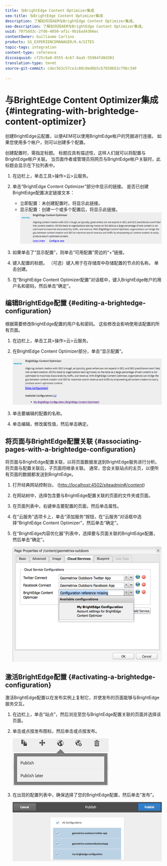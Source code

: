 ```yaml
---
title: 与BrightEdge Content Optimizer集成
seo-title: 与BrightEdge Content Optimizer集成
description: 了解如何将AEM与BrightEdge Content Optimizer集成。
seo-description: 了解如何将AEM与BrightEdge Content Optimizer集成。
uuid: 7075dd3c-2fd6-4050-af1c-9b16ad4366ec
contentOwner: Guillaume Carlino
products: SG_EXPERIENCEMANAGER/6.4/SITES
topic-tags: integration
content-type: reference
discoiquuid: cf25c9a8-0555-4c67-8aa5-55984fd8d301
translation-type: tm+mt
source-git-commit: cdec5b3c57ce1c80c0ed6b5cb7650b52cf9bc340

---
```



# 与BrightEdge Content Optimizer集成{#integrating-with-brightedge-content-optimizer}

创建BrightEdge云配置，以便AEM可以使用BrightEdge帐户的凭据进行连接。 如果您使用多个帐户，则可以创建多个配置。

创建配置时，需指定标题。 标题应具有描述性，这样人们就可以将配置与BrightEdge帐户关联。 当页面作者或管理员将网页与BrightEdge帐户关联时，此标题会显示在下拉列表中。

1. 在边栏上，单击工具>操作>云>云服务。
1. 单击“BrightEdge Content Optimizer”部分中显示的链接。 是否已创建BrightEdge配置决定链接文本：

   * 立即配置：未创建配置时，将显示此链接。
   * 显示配置：创建一个或多个配置后，将显示此链接。
   ![chlimage_1-4](assets/chlimage_1-4.png)

1. 如果单击了“显示配置”，则单击“可用配置”旁边的“+”链接。
1. 键入配置的标题。 （可选）键入用于在存储库中存储配置的节点的名称。 单击创建。
1. 在“BrightEdge Content Optimizer配置”对话框中，键入BrightEdge帐户的用户名和密码，然后单击“确定”。

## 编辑BrightEdge配置 {#editing-a-brightedge-configuration}

根据需要修改BrightEdge配置的用户名和密码。 这些修改会影响使用该配置的所有页面。

1. 在边栏上，单击工具>操作>云>云服务。
1. 在BrightEdge Content Optimizer部分，单击“显示配置”。

   ![chlimage_1-5](assets/chlimage_1-5.png)

1. 单击要编辑的配置的名称。
1. 单击编辑，修改属性值，然后单击确定。

## 将页面与BrightEdge配置关联 {#associating-pages-with-a-brightedge-configuration}

将页面与BrightEdge配置关联，以将页面数据发送到BrightEdge服务进行分析。 将页面与配置关联后，子页面将继承关联。 通常，您会关联站点的主页，以便所有页面的数据都发送到BrightEdge。

1. 打开经典网站控制台。 ([http://localhost:4502/siteadmin#/content](http://localhost:4502/siteadmin#/content))
1. 在网站树中，选择包含要与BrightEdge配置关联的页面的文件夹或页面。
1. 在页面列表中，右键单击要配置的页面，然后单击属性。
1. 在“云服务”选项卡上，单击“添加服务”按钮，在“云服务”对话框中选择“BrightEdge Content Optimizer”，然后单击“确定”。
1. 在“BrightEdge内容优化器”列表中，选择要与页面关联的BrightEdge配置，然后单击“确定”。

   ![chlimage_1-6](assets/chlimage_1-6.png)

## 激活BrightEdge配置 {#activating-a-brightedge-configuration}

激活BrightEdge配置以在发布实例上复制它，并使发布的页面能够与BrightEdge服务交互。

1. 在边栏上，单击“站点”，然后浏览至您与BrightEdge配置关联的页面并选择该页面。
1. 单击或点按发布图标，然后单击或点按发布。

   ![chlimage_1-7](assets/chlimage_1-7.png)

1. 在出现的配置列表中，确保选择了您的BrightEdge配置，然后单击“发布”。

   ![chlimage_1-8](assets/chlimage_1-8.png)

